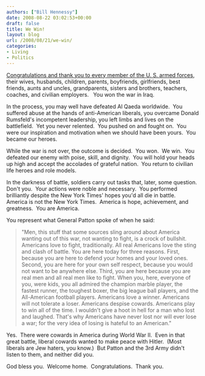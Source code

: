 ```yaml
---
authors: ["Bill Hennessy"]
date: 2008-08-22 03:02:53+00:00
draft: false
title: We Win!
layout: blog
url: /2008/08/21/we-win/
categories:
- Living
- Politics
---
```


[Congratulations and thank you to every member of the U. S. armed forces](https://www.washingtonpost.com/wp-dyn/content/article/2008/08/21/AR2008082100310.html?hpid=topnews), their wives, husbands, children, parents, boyfriends, girlfriends, best friends, aunts and uncles, grandparents, sisters and brothers, teachers, coaches, and civilian employers.   You won the war in Iraq.

In the process, you may well have defeated Al Qaeda worldwide.  You suffered abuse at the hands of anti-American liberals, you overcame Donald Rumsfeld's incompetent leadership, you left limbs and lives on the battlefield.  Yet you never relented.  You pushed on and fought on.  You were our inspiration and motivation when we should have been yours.  You became our heroes.

While the war is not over, the outcome is decided.  You won.  We win.  You defeated our enemy with poise, skill, and dignity.  You will hold your heads up high and accept the accolades of grateful nation.  You return to civilian life heroes and role models.

In the darkness of battle, soldiers carry out tasks that, later, some question. Don't you.  Your actions were noble and necessary.  You performed brilliantly despite the New York Times' hopes you'd all die in battle.   America is not the New York Times.  America is hope, achievement, and greatness.  You are America.

You represent what General Patton spoke of when he said:


> "Men, this stuff that some sources sling around about America wanting out of this war, not wanting to fight, is a crock of bullshit. Americans love to fight, traditionally. All real Americans love the sting and clash of battle. You are here today for three reasons. First, because you are here to defend your homes and your loved ones. Second, you are here for your own self respect, because you would not want to be anywhere else. Third, you are here because you are real men and all real men like to fight. When you, here, everyone of you, were kids, you all admired the champion marble player, the fastest runner, the toughest boxer, the big league ball players, and the All-American football players. Americans love a winner. Americans will not tolerate a loser. Americans despise cowards. Americans play to win all of the time. I wouldn't give a hoot in hell for a man who lost and laughed. That's why Americans have never lost nor will ever lose a war; for the very idea of losing is hateful to an American."


Yes.  There were cowards in America during World War II.  Even in that great battle, liberal cowards wanted to make peace with Hitler.  (Most liberals are Jew haters, you know.)  But Patton and the 3rd Army didn't listen to them, and neither did you. 

God bless you.  Welcome home.  Congratulations.  Thank you.
